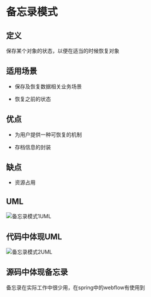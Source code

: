 # 备忘录模式

## 定义

保存某个对象的状态，以便在适当的时候恢复对象

## 适用场景

* 保存及恢复数据相关业务场景

* 恢复之前的状态

## 优点

* 为用户提供一种可恢复的机制

* 存档信息的封装

## 缺点

* 资源占用

## UML

![备忘录模式1UML](https://ws1.sinaimg.cn/large/7ebba446gy1fz0get16xzj211s0ja76v.jpg)

## 代码中体现UML

![备忘录模式2UML](https://ws1.sinaimg.cn/large/7ebba446gy1fz0hvra5ppj214w0r8gpp.jpg)

## 源码中体现备忘录

备忘录在实际工作中很少用，在spring中的webflow有使用到